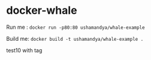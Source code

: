 # docker-whale

Run me : `docker run -p80:80 ushamandya/whale-example`

Build me: `docker build -t ushamandya/whale-example .`

test10 with tag